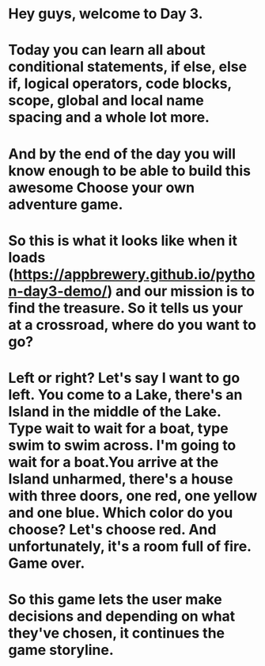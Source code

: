 # Hey guys, welcome to Day 3.
# Today you can learn all about conditional statements, if else, else if, logical operators, code blocks, scope, global and local name spacing and a whole lot more.
# And by the end of the day you will know enough to be able to build this awesome Choose your own adventure game.
# So this is what it looks like when it loads (https://appbrewery.github.io/python-day3-demo/) and our mission is to find the treasure. So it tells us your at a crossroad, where do you want to go?
# Left or right? Let's say I want to go left. You come to a Lake, there's an Island in the middle of the Lake. Type wait to wait for a boat, type swim to swim across. I'm going to wait for a boat.You arrive at the Island unharmed, there's a house with three doors, one red, one yellow and one blue. Which color do you choose? Let's choose red. And unfortunately, it's a room full of fire. Game over.
# So this game lets the user make decisions and depending on what they've chosen, it continues the game storyline.
